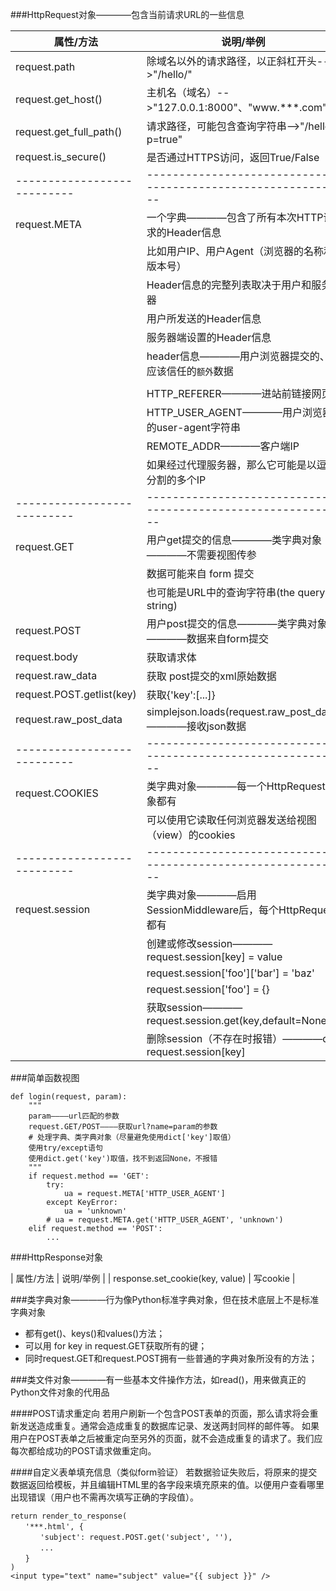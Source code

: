 ###HttpRequest对象————包含当前请求URL的一些信息

|         属性/方法         |                         说明/举例                          |
|---------------------------|------------------------------------------------------------|
| request.path              | 除域名以外的请求路径，以正斜杠开头-->"/hello/"             |
| request.get_host()        | 主机名（域名）-->"127.0.0.1:8000"、"www.***.com"           |
| request.get_full_path()   | 请求路径，可能包含查询字符串-->"/hello/?p=true"            |
| request.is_secure()       | 是否通过HTTPS访问，返回True/False                          |
|---------------------------|------------------------------------------------------------|
| request.META              | 一个字典————包含了所有本次HTTP请求的Header信息             |
|                           | 比如用户IP、用户Agent（浏览器的名称和版本号）              |
|                           | Header信息的完整列表取决于用户和服务器                     |
|                           | 用户所发送的Header信息                                     |
|                           | 服务器端设置的Header信息                                   |
|                           | header信息————用户浏览器提交的、不应该信任的`额外`数据     |
|                           |                                                            |
|                           | HTTP_REFERER————进站前链接网页                             |
|                           | HTTP_USER_AGENT————用户浏览器的user-agent字符串            |
|                           | REMOTE_ADDR————客户端IP                                    |
|                           | 如果经过代理服务器，那么它可能是以逗号分割的多个IP         |
|---------------------------|------------------------------------------------------------|
| request.GET               | 用户get提交的信息————类字典对象————不需要视图传参          |
|                           | 数据可能来自 form 提交                                     |
|                           | 也可能是URL中的查询字符串(the query string)                |
| request.POST              | 用户post提交的信息————类字典对象————数据来自form提交       |
| request.body              | 获取请求体                                                 |
| request.raw_data          | 获取 post提交的xml原始数据                                 |
| request.POST.getlist(key) | 获取{'key':[...]}                                          |
| request.raw_post_data     | simplejson.loads(request.raw_post_data)————接收json数据    |
|---------------------------|------------------------------------------------------------|
| request.COOKIES           | 类字典对象————每一个HttpRequest对象都有                    |
|                           | 可以使用它读取任何浏览器发送给视图（view）的cookies        |
|---------------------------|------------------------------------------------------------|
| request.session           | 类字典对象————启用SessionMiddleware后，每个HttpRequest都有 |
|                           | 创建或修改session————request.session[key] = value          |
|                           | request.session['foo']['bar'] = 'baz'                      |
|                           | request.session['foo'] = {}                                |
|                           | 获取session————request.session.get(key,default=None)       |
|                           | 删除session（不存在时报错）————del request.session[key]    |

###简单函数视图
```
def login(request, param):
    """
    param————url匹配的参数
    request.GET/POST————获取url?name=param的参数
    # 处理字典、类字典对象（尽量避免使用dict['key']取值）
    使用try/except语句
    使用dict.get('key')取值，找不到返回None，不报错
    """
    if request.method == 'GET':
        try:
            ua = request.META['HTTP_USER_AGENT']
        except KeyError:
            ua = 'unknown'
        # ua = request.META.get('HTTP_USER_AGENT', 'unknown')
    elif request.method == 'POST':
        ...
```

###HttpResponse对象

| 属性/方法                       | 说明/举例 |
| response.set_cookie(key, value) | 写cookie  |

###类字典对象————行为像Python标准字典对象，但在技术底层上不是标准字典对象
- 都有get()、keys()和values()方法；
- 可以用 for key in request.GET获取所有的键；
- 同时request.GET和request.POST拥有一些普通的字典对象所没有的方法；

###类文件对象————有一些基本文件操作方法，如read()，用来做真正的Python文件对象的代用品

####POST请求重定向
若用户刷新一个包含POST表单的页面，那么请求将会重新发送造成重复。通常会造成重复的数据库记录、发送两封同样的邮件等。
如果用户在POST表单之后被重定向至另外的页面，就不会造成重复的请求了。我们应每次都给成功的POST请求做重定向。

####自定义表单填充信息（类似form验证）
若数据验证失败后，将原来的提交数据返回给模板，并且编辑HTML里的各字段来填充原来的值。以便用户查看哪里出现错误（用户也不需再次填写正确的字段值）。
```
return render_to_response(
　　'***.html', {
　　　　'subject': request.POST.get('subject', ''),
　　　　...
　　}
)
<input type="text" name="subject" value="{{ subject }}" />
```